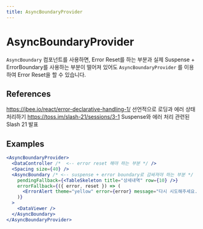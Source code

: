 ```yaml
---
title: AsyncBoundaryProvider
---
```


# AsyncBoundaryProvider

`AsyncBoundary` 컴포넌트를 사용하면,
Error Reset를 하는 부분과 실제 Suspense + ErrorBoundary를 사용하는 부분이 떨어져 있어도
`AsyncBoundaryProvider` 를 이용하여 Error Reset을 할 수 있습니다.

## References

https://jbee.io/react/error-declarative-handling-1/ 선언적으로 로딩과 에러 상태 처리하기
https://toss.im/slash-21/sessions/3-1 Suspense와 에러 처리 관련된 Slash 21 발표

## Examples

```jsx
<AsyncBoundaryProvider>
  <DataController /*  <-- error reset 해야 하는 부분 */ />
  <Spacing size={40} />
  <AsyncBoundary /* <-- suspense + error boundary로 감싸져야 하는 부분 */
    pendingFallback={<TableSkeleton title="상세내역" row={10} />}
    errorFallback={({ error, reset }) => (
      <ErrorAlert theme="yellow" error={error} message="다시 시도해주세요." onResetError={reset} />
    )}
  >
    <DataViewer />
  </AsyncBoundary>
</AsyncBoundaryProvider>
```
